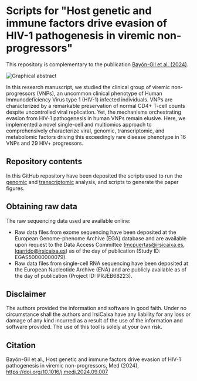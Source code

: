 # Scripts for "Host genetic and immune factors drive evasion of HIV-1 pathogenesis in viremic non-progressors"

This repository is complementary to the publication [Bayón-Gil et al. (2024)](https://doi.org/10.1016/j.medj.2024.09.007).

![Graphical abstract](https://github.com/irsi-grec/2024vnps/assets/140154521/de0ef53a-2dcb-41dd-82d3-7b615816130c)

In this research manuscript, we studied the clinical group of viremic non-progressors (VNPs), an uncommon clinical phenotype of Human Immunodeficiency Virus type 1 (HIV-1) infected individuals. VNPs are characterized by a remarkable preservation of normal CD4+ T-cell counts despite uncontrolled viral replication.
Yet, the mechanisms orchestrating evasion from HIV-1 pathogenesis in human VNPs remain elusive. Here, we implemented a novel single-cell and multiomics approach to comprehensively characterize viral, genomic, transcriptomic, and metabolomic factors driving this exceedingly rare disease phenotype in 16 VNPs and 29 HIV+ progressors.

## Repository contents

In this GitHub repository have been deposited the scripts used to run the [genomic](exome-seq) and [transcriptomic](scRNA-seq) analysis, and scripts to generate the paper figures.

## Obtaining raw data

The raw sequencing data used are available online:
- Raw data files from exome sequencing have been deposited at the European Genome-phenome Archive (EGA) database and are available upon request to the Data Access Committee (mcpuertas@irsicaixa.es, lgarrido@irsicaixa.es) as of the day of publication (Study ID: EGAS50000000079).
- Raw data files from single-cell RNA sequencing have been deposited at the European Nucleotide Archive (ENA) and are publicly available as of the day of publication (Project ID: PRJEB68223).

## Disclaimer

The authors provided the information and software in good faith. Under no circumstance shall the authors and IrsiCaixa have any liability for any loss or damage of any kind incurred as a result of the use of the information and software provided. The use of this tool is solely at your own risk.

## Citation

Bayón-Gil et al., Host genetic and immune factors drive evasion of HIV-1 pathogenesis in viremic non-progressors,
Med (2024), https://doi.org/10.1016/j.medj.2024.09.007
